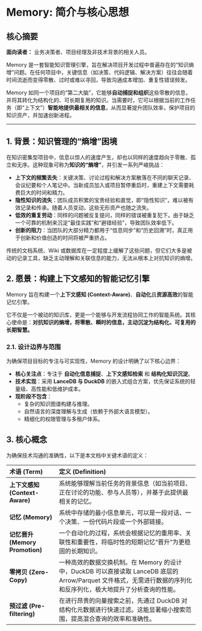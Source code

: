 # Memory: 简介与核心思想

## 核心摘要

**面向读者：** 业务决策者、项目经理及非技术背景的相关人员。

Memory 是一套智能知识管理引擎，旨在解决项目开发过程中普遍存在的“知识熵增”问题。在任何项目中，关键信息（如决策、代码逻辑、解决方案）往往会随着时间流逝而变得零散、过时或难以寻回，导致沟通成本增加、重复性错误频发。

Memory 如同一个项目的“第二大脑”，它能够**自动捕捉和组织**这些零散的信息，并将其转化为结构化的、可长期复用的知识。当需要时，它可以根据当前的工作任务（即“上下文”）**智能地提供最相关的信息**，从而显著提升团队效率，保护项目的知识资产，并加速创新进程。

---

## 1. 背景：知识管理的“熵增”困境

在知识密集型项目中，信息以惊人的速度产生，却也以同样的速度趋向于零散、孤立和无序。这种现象可称为**知识的“熵增”**，并引发一系列严峻挑战：

- **上下文的频繁丢失**：关键决策、讨论过程和解决方案散落在不同的聊天记录、会议纪要和个人笔记中。当新成员加入或项目暂停重启时，重建上下文需要耗费巨大的时间和精力。
- **隐性知识的流失**：团队成员积累的宝贵经验和直觉，即“隐性知识”，难以被有效记录和传承。随着人员变动，这些无形资产也随之流失。
- **低效的重复劳动**：同样的问题被反复提问，同样的错误被重复犯下。由于缺乏一个可靠的机制来沉淀“最佳实践”和“避错经验”，导致团队效率低下。
- **创新的阻力**：当团队的大部分精力都用于“信息同步”和“历史回溯”时，真正用于创新和价值创造的时间将被严重挤占。

传统的文档系统、Wiki 或数据库在一定程度上缓解了这些问题，但它们大多是被动的记录工具，缺乏主动理解和关联信息的能力，无法从根本上对抗知识的熵增。

## 2. 愿景：构建上下文感知的智能记忆引擎

Memory 旨在构建一个**上下文感知 (Context-Aware)**、**自动化**且**资源高效**的智能记忆引擎。

它不仅是一个被动的知识库，更是一个能够与开发流程协同工作的智能系统。其核心使命是：**对抗知识的熵增，将零散、瞬时的信息，主动沉淀为结构化、可复用的长期智慧。**

### 2.1. 设计边界与范围

为确保项目目标的专注与可实现性，Memory 的设计明确了以下核心边界：

- **核心关注点**：专注于 **自动化信息捕捉**、**上下文感知检索** 和 **结构化知识沉淀**。
- **技术实现**：采用 **LanceDB 与 DuckDB** 的嵌入式组合方案，优先保证系统的轻量级、高性能和低维护成本。
- **现阶段不包含**：
  - 复杂的知识图谱构建与推理。
  - 自然语言的深度理解与生成（依赖于外部大语言模型）。
  - 精细化的权限管理与多租户体系。

## 3. 核心概念

为确保技术沟通的准确性，以下是本文档中关键术语的定义：

| 术语 (Term)                     | 定义 (Definition)                                                                                                                                                   |
| :------------------------------ | :------------------------------------------------------------------------------------------------------------------------------------------------------------------ |
| **上下文感知 (Context-Aware)**  | 系统能够理解当前任务的背景信息（如当前项目、正在讨论的功能、参与人员等），并基于此提供最相关的记忆。                                                                |
| **记忆 (Memory)**               | 系统中存储的最小信息单元，可以是一段对话、一个决策、一份代码片段或一个外部链接。                                                                                    |
| **记忆晋升 (Memory Promotion)** | 一个自动化的过程，系统会根据记忆的重用率、关联性和重要性，将临时性的短期记忆“晋升”为更稳固的长期知识。                                                              |
| **零拷贝 (Zero-Copy)**          | 一种高效的数据交换机制。在 Memory 的设计中，DuckDB 可以直接读取 LanceDB 底层的 Arrow/Parquet 文件格式，无需进行数据的序列化和反序列化，极大地提升了分析查询的性能。 |
| **预过滤 (Pre-filtering)**      | 在进行昂贵的向量搜索之前，先通过 DuckDB 对结构化元数据进行快速过滤。这能显著缩小搜索范围，提高混合查询的效率和准确性。                                              |

